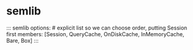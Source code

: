 # semlib

::: semlib
    options:
      # explicit list so we can choose order, putting Session first
      members: [Session, QueryCache, OnDiskCache, InMemoryCache, Bare, Box]
:::
<!-- https://github.com/danielfrg/mkdocs-jupyter/issues/231 -->
